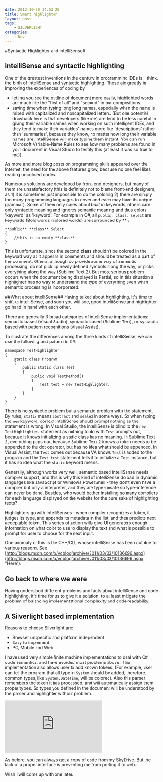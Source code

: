 ```yaml
---
date: 2012-10-30 14:53:20
title: Smart highlighter
layout: post
tags:
    - SILVERLIGHT
categories:
    - Dev
---
```

#Syntactic Highlighter and intelliSense#
## intelliSense and syntactic highlighting ##
One of the greatest inventions in the century in programming IDEs is, I think, the birth of intelliSense and syntactic highlighting. These aid greatly in improving the experiences of coding by 

- letting you see the outline of document more easily, highlighted words are much like the "first of all" and "second" in our compositions.
- saving time when typing long long names, especially when the name is mixed with capitalized and noncapitalized letters. (But one potential drawback here is that developers (like me) are tend to be less careful in giving their variable names when working on such intelligent IDEs, and they tend to make their variables' names more like 'descriptions' rather than 'summaries', because they know, no matter how long their variable names are, intelliSense will make typing them instant. You can run Microsoft Variable-Name Rules to see how many problems are found in your document in Visual Studio to testify this (at least it was so true to me)).


As more and more blog posts on programming skills appeared over the Internet, the need for the above features grow, because no one feel likes reading uncolored codes.

Numerous solutions are developed by front-end designers, but many of them are unsatisfactory (this is definitely not to blame front-end designers, as 1) it is sometimes just impossible to do the coloring 2) there are simply too many programming languages to cover and each may have its unique grammar). Some of them only cares about *built in* keywords, others care only syntactic meaning and ignores semantic meaning and thus colors 'keyword' as 'keyword'. For example in C#, all `public, class, select` are keywords (Bold words (colored words) are surrounded by **):

    **public** **class** Select
    {
        //this is an empty **class**
    }

This is unfortunate, since the second **class** shouldn't be colored in the keyword way as it appears in comments and should be treated as a part of the comment. Others, although do provide some way of semantic processing, do not pick up newly defined symbols along the way, or picks everything along the way (Sublime Text 2). But most serious problem occurs when the document being displayed is Partial, so in this situation a highlighter has no way to understand the type of everything even when semantic processing is incorporated.

##What about intelliSense##
Having talked about highlighting, it's time to shift to intelliSense, and soon you will see, good intelliSense and highlighter go hand in hand with each other.

There are generally 3 broad categories of intelliSense implementations: semantic based (Visual Studio), syntactic based (Sublime Text), or syntactic based with pattern recognitions (Visual Assist). 

To illustrate the differences among the three kinds of intelliSense, we can use the following test pattern in C#:

    namespace TestHighlighter
    {
        static class Program
        {
            public static class Test
            {
                public void TestMethod()
                {
                    Test test = new TestHighlighter.
                }
            }
        }
    }

There is no syntactic problem but a semantic problem with the statement. By rules, `static` means `abstract` and `sealed` in some ways. So when typing the `new` keyword, correct intelliSense should prompt nothing as the statement is wrong. In Visual Studio, the intelliSense is blind to the `new TestHighlighter.` statement as nothing to do with `Test` prompts out, because it knows initializing a static class has no meaning. In Sublime Text 2, everything pops out, because Sublime Text 2 knows a token needs to be appended to the dot operator, but has no idea what should be appended. In Visual Assist, the `Test` comes out because VA knows `Test` is added to the program and the `Test test` statement tells it to initialize a `Test` instance, but it has no idea what the `static` keyword means.

Generally, although works very well, semantic based intelliSense needs compiler support, and this is why this kind of intelliSense do bad in dynamic languages like JavaScript or Windows PowerShell - they don't even have a compiler but only a interpreter, and they are type-unsafe so type-inference can never be done. Besides, who would bother installing so many compilers for each language displayed on the website for the pure sake of highlighting texts?

Highlighters go with intelliSenses - when compiler recognizes a token, it judges its type, and appends its metadata in the list, and then predicts next acceptable token. This series of action wills give UI generators enough information on what color to use to display the text and what is possible to prompt for user to choose for the next input.

One anomaly of this is the C++/CLI, whose intelliSense has been cut due to various reasons. See [http://blogs.msdn.com/b/vcblog/archive/2011/03/03/10136696.aspx](http://blogs.msdn.com/b/vcblog/archive/2011/03/03/10136696.aspx "Here").

## Go back to where we were ##
Having understood different problems and facts about intelliSense and code highlighting, it's time for us to give it a solution, to at least mitigate the problem of balancing implementational complexity and code readability.

## A Silverlight based implementation ##
Reasons to choose Silverlight are:

- Browser unspecific and platform independent
- Easy to implement
- PC, Mobile and Web

I have used very simple finite machine implementations to deal with C# code semantics, and have avoided most problems above. This implementation also allows user to add known tokens. (For example, user can tell the program that all type in `System` should be added, therefore, common types, like `System.DateTime`, will be colored). Also this parser remembers the token it has processed, and will automatically assign them proper types. So types you defined in the document will be understood by the parser and highlighter without problem.

<iframe src="https://skydrive.live.com/embed?cid=70CBFD8DD724CDEE&resid=70CBFD8DD724CDEE%21400&authkey=AMimkRyB8cfNUKQ" width="319" height="172" frameborder="0" scrolling="no"></iframe>

As before, you can always get a copy of code from my SkyDrive. But the lack of a proper interface is preventing me from porting it to web...

Wish I will come up with one later.


